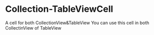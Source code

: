 # Collection-TableViewCell
A cell for both CollectionView&TableView
You can use this cell in both CollectinView of TableView

